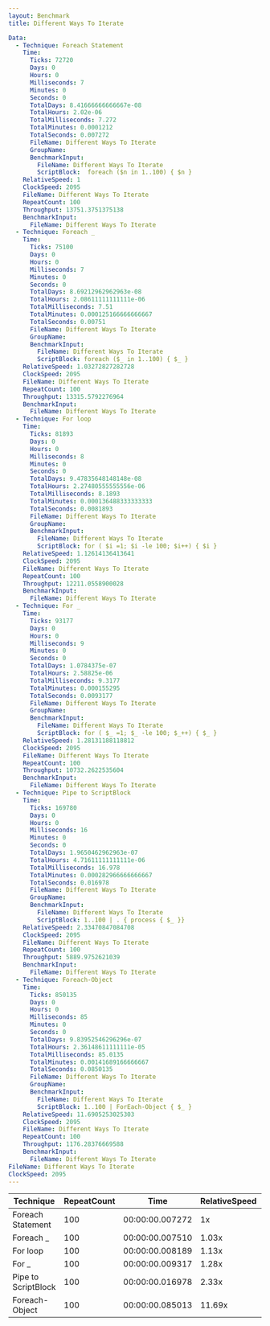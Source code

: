 ```yaml
---
layout: Benchmark
title: Different Ways To Iterate

Data: 
  - Technique: Foreach Statement
    Time: 
      Ticks: 72720
      Days: 0
      Hours: 0
      Milliseconds: 7
      Minutes: 0
      Seconds: 0
      TotalDays: 8.41666666666667e-08
      TotalHours: 2.02e-06
      TotalMilliseconds: 7.272
      TotalMinutes: 0.0001212
      TotalSeconds: 0.007272
      FileName: Different Ways To Iterate
      GroupName: 
      BenchmarkInput: 
        FileName: Different Ways To Iterate
        ScriptBlock:  foreach ($n in 1..100) { $n }
    RelativeSpeed: 1
    ClockSpeed: 2095
    FileName: Different Ways To Iterate
    RepeatCount: 100
    Throughput: 13751.3751375138
    BenchmarkInput: 
      FileName: Different Ways To Iterate
  - Technique: Foreach _
    Time: 
      Ticks: 75100
      Days: 0
      Hours: 0
      Milliseconds: 7
      Minutes: 0
      Seconds: 0
      TotalDays: 8.69212962962963e-08
      TotalHours: 2.08611111111111e-06
      TotalMilliseconds: 7.51
      TotalMinutes: 0.000125166666666667
      TotalSeconds: 0.00751
      FileName: Different Ways To Iterate
      GroupName: 
      BenchmarkInput: 
        FileName: Different Ways To Iterate
        ScriptBlock: foreach ($_ in 1..100) { $_ }
    RelativeSpeed: 1.03272827282728
    ClockSpeed: 2095
    FileName: Different Ways To Iterate
    RepeatCount: 100
    Throughput: 13315.5792276964
    BenchmarkInput: 
      FileName: Different Ways To Iterate
  - Technique: For loop
    Time: 
      Ticks: 81893
      Days: 0
      Hours: 0
      Milliseconds: 8
      Minutes: 0
      Seconds: 0
      TotalDays: 9.47835648148148e-08
      TotalHours: 2.27480555555556e-06
      TotalMilliseconds: 8.1893
      TotalMinutes: 0.000136488333333333
      TotalSeconds: 0.0081893
      FileName: Different Ways To Iterate
      GroupName: 
      BenchmarkInput: 
        FileName: Different Ways To Iterate
        ScriptBlock: for ( $i =1; $i -le 100; $i++) { $i } 
    RelativeSpeed: 1.12614136413641
    ClockSpeed: 2095
    FileName: Different Ways To Iterate
    RepeatCount: 100
    Throughput: 12211.0558900028
    BenchmarkInput: 
      FileName: Different Ways To Iterate
  - Technique: For _
    Time: 
      Ticks: 93177
      Days: 0
      Hours: 0
      Milliseconds: 9
      Minutes: 0
      Seconds: 0
      TotalDays: 1.0784375e-07
      TotalHours: 2.58825e-06
      TotalMilliseconds: 9.3177
      TotalMinutes: 0.000155295
      TotalSeconds: 0.0093177
      FileName: Different Ways To Iterate
      GroupName: 
      BenchmarkInput: 
        FileName: Different Ways To Iterate
        ScriptBlock: for ( $_ =1; $_ -le 100; $_++) { $_ } 
    RelativeSpeed: 1.28131188118812
    ClockSpeed: 2095
    FileName: Different Ways To Iterate
    RepeatCount: 100
    Throughput: 10732.2622535604
    BenchmarkInput: 
      FileName: Different Ways To Iterate
  - Technique: Pipe to ScriptBlock
    Time: 
      Ticks: 169780
      Days: 0
      Hours: 0
      Milliseconds: 16
      Minutes: 0
      Seconds: 0
      TotalDays: 1.9650462962963e-07
      TotalHours: 4.71611111111111e-06
      TotalMilliseconds: 16.978
      TotalMinutes: 0.000282966666666667
      TotalSeconds: 0.016978
      FileName: Different Ways To Iterate
      GroupName: 
      BenchmarkInput: 
        FileName: Different Ways To Iterate
        ScriptBlock: 1..100 | . { process { $_ }}
    RelativeSpeed: 2.33470847084708
    ClockSpeed: 2095
    FileName: Different Ways To Iterate
    RepeatCount: 100
    Throughput: 5889.9752621039
    BenchmarkInput: 
      FileName: Different Ways To Iterate
  - Technique: Foreach-Object
    Time: 
      Ticks: 850135
      Days: 0
      Hours: 0
      Milliseconds: 85
      Minutes: 0
      Seconds: 0
      TotalDays: 9.83952546296296e-07
      TotalHours: 2.36148611111111e-05
      TotalMilliseconds: 85.0135
      TotalMinutes: 0.00141689166666667
      TotalSeconds: 0.0850135
      FileName: Different Ways To Iterate
      GroupName: 
      BenchmarkInput: 
        FileName: Different Ways To Iterate
        ScriptBlock: 1..100 | ForEach-Object { $_ }
    RelativeSpeed: 11.6905253025303
    ClockSpeed: 2095
    FileName: Different Ways To Iterate
    RepeatCount: 100
    Throughput: 1176.28376669588
    BenchmarkInput: 
      FileName: Different Ways To Iterate
FileName: Different Ways To Iterate
ClockSpeed: 2095
---
```





|Technique          |RepeatCount|Time           |RelativeSpeed|Throughput|
|-------------------|-----------|---------------|-------------|----------|
|Foreach Statement  |100        |00:00:00.007272|1x           |13751.38/s|
|Foreach _          |100        |00:00:00.007510|1.03x        |13315.58/s|
|For loop           |100        |00:00:00.008189|1.13x        |12211.06/s|
|For _              |100        |00:00:00.009317|1.28x        |10732.26/s|
|Pipe to ScriptBlock|100        |00:00:00.016978|2.33x        |5889.98/s |
|Foreach-Object     |100        |00:00:00.085013|11.69x       |1176.28/s |
